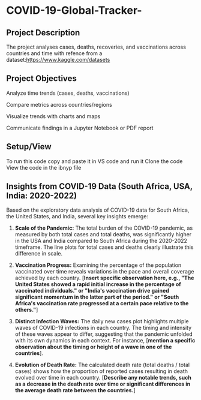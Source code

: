 # COVID-19-Global-Tracker-

## Project Description

The project analyses cases, deaths, recoveries, and vaccinations across countries and time with refence from a dataset:https://www.kaggle.com/datasets

## Project Objectives

Analyze time trends (cases, deaths, vaccinations)

Compare metrics across countries/regions

Visualize trends with charts and maps

Communicate findings in a Jupyter Notebook or PDF report

## Setup/View
To run this code copy and paste it in VS code and run it
Clone the code
View the code in the ibnyp file

## Insights from COVID-19 Data (South Africa, USA, India: 2020-2022)

Based on the exploratory data analysis of COVID-19 data for South Africa, the United States, and India, several key insights emerge:

1.  **Scale of the Pandemic:** The total burden of the COVID-19 pandemic, as measured by both total cases and total deaths, was significantly higher in the USA and India compared to South Africa during the 2020-2022 timeframe. The line plots for total cases and deaths clearly illustrate this difference in scale.

2.  **Vaccination Progress:** Examining the percentage of the population vaccinated over time reveals variations in the pace and overall coverage achieved by each country. [**Insert specific observation here, e.g., "The United States showed a rapid initial increase in the percentage of vaccinated individuals." or "India's vaccination drive gained significant momentum in the latter part of the period." or "South Africa's vaccination rate progressed at a certain pace relative to the others."**]

3.  **Distinct Infection Waves:** The daily new cases plot highlights multiple waves of COVID-19 infections in each country. The timing and intensity of these waves appear to differ, suggesting that the pandemic unfolded with its own dynamics in each context. For instance, [**mention a specific observation about the timing or height of a wave in one of the countries**].

4.  **Evolution of Death Rate:** The calculated death rate (total deaths / total cases) shows how the proportion of reported cases resulting in death evolved over time in each country. [**Describe any notable trends, such as a decrease in the death rate over time or significant differences in the average death rate between the countries.**]
